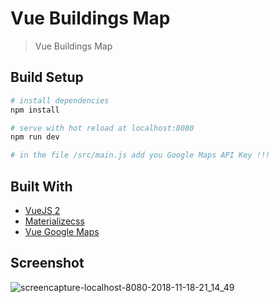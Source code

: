 # Vue Buildings Map

> Vue Buildings Map

## Build Setup

``` bash
# install dependencies
npm install

# serve with hot reload at localhost:8080
npm run dev

# in the file /src/main.js add you Google Maps API Key !!!
```

## Built With

* [VueJS 2](https://vuejs.org/)
* [Materializecss](https://materializecss.com/)
* [Vue Google Maps](https://github.com/xkjyeah/vue-google-maps)

## Screenshot

![screencapture-localhost-8080-2018-11-18-21_14_49](https://user-images.githubusercontent.com/6087113/48677567-0908b000-eb77-11e8-9071-d85703896feb.png)



